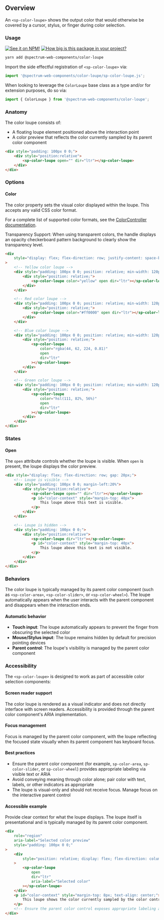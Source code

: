 ## Overview

An `<sp-color-loupe>` shows the output color that would otherwise be covered by a cursor, stylus, or finger during color selection.

### Usage

[![See it on NPM!](https://img.shields.io/npm/v/@spectrum-web-components/color-loupe?style=for-the-badge)](https://www.npmjs.com/package/@spectrum-web-components/color-loupe)
[![How big is this package in your project?](https://img.shields.io/bundlephobia/minzip/@spectrum-web-components/color-loupe?style=for-the-badge)](https://bundlephobia.com/result?p=@spectrum-web-components/color-loupe)

```bash
yarn add @spectrum-web-components/color-loupe
```

Import the side effectful registration of `<sp-color-loupe>` via:

```javascript
import '@spectrum-web-components/color-loupe/sp-color-loupe.js';
```

When looking to leverage the `ColorLoupe` base class as a type and/or for extension purposes, do so via:

```javascript
import { ColorLoupe } from '@spectrum-web-components/color-loupe';
```

### Anatomy

The color loupe consists of:

- A floating loupe element positioned above the interaction point
- A color preview that reflects the color currently sampled by its parent color component

```html
<div style="padding: 100px 0 0;">
    <div style="position:relative">
        <sp-color-loupe open="" dir="ltr"></sp-color-loupe>
    </div>
</div>
```

### Options

#### Color

The color property sets the visual color displayed within the loupe. This accepts any valid CSS color format.

For a complete list of supported color formats, see the [ColorController documentation](/tools/color-controller#supported-color-formats).

Transparency Support: When using transparent colors, the handle displays an opacity checkerboard pattern background to clearly show the transparency level.

```html
<div
    style="display: flex; flex-direction: row; justify-content: space-between; align-items: flex-start; width: 100%; max-width: 600px;"
>
    <!-- Yellow color loupe -->
    <div style="padding: 100px 0 0; position: relative; min-width: 120px;">
        <div style="position: relative;">
            <sp-color-loupe color="yellow" open dir="ltr"></sp-color-loupe>
        </div>
    </div>

    <!-- Red color loupe -->
    <div style="padding: 100px 0 0; position: relative; min-width: 120px;">
        <div style="position: relative;">
            <sp-color-loupe color="#ff0000" open dir="ltr"></sp-color-loupe>
        </div>
    </div>

    <!-- Blue color loupe -->
    <div style="padding: 100px 0 0; position: relative; min-width: 120px;">
        <div style="position: relative;">
            <sp-color-loupe
                color="rgba(44, 62, 224, 0.81)"
                open
                dir="ltr"
            ></sp-color-loupe>
        </div>
    </div>

    <!-- Green color loupe -->
    <div style="padding: 100px 0 0; position: relative; min-width: 120px;">
        <div style="position: relative;">
            <sp-color-loupe
                color="hsl(111, 82%, 56%)"
                open
                dir="ltr"
            ></sp-color-loupe>
        </div>
    </div>
</div>
```

### States

#### Open

The `open` attribute controls whether the loupe is visible. When `open` is present, the loupe displays the color preview.

```html
<div style="display: flex; flex-direction: row; gap: 20px;">
    <!-- Loupe is visible -->
    <div style="padding: 100px 0 0; margin-left:20%">
        <div style="position:relative">
            <sp-color-loupe open="" dir="ltr"></sp-color-loupe>
            <p id="color-context" style="margin-top: 40px">
                This loupe above this text is visible.
            </p>
        </div>
    </div>

    <!-- Loupe is hidden -->
    <div style="padding: 100px 0 0;">
        <div style="position:relative">
            <sp-color-loupe dir="ltr"></sp-color-loupe>
            <p id="color-context" style="margin-top: 40px">
                This loupe above this text is not visible.
            </p>
        </div>
    </div>
</div>
```

### Behaviors

The color loupe is typically managed by its parent color component (such as `<sp-color-area>`, `<sp-color-slider>`, or `<sp-color-wheel>`). The loupe automatically appears when the user interacts with the parent component and disappears when the interaction ends.

#### Automatic behavior

- **Touch input**: The loupe automatically appears to prevent the finger from obscuring the selected color
- **Mouse/Stylus input**: The loupe remains hidden by default for precision pointing devices
- **Parent control**: The loupe's visibility is managed by the parent color component

### Accessibility

The `<sp-color-loupe>` is designed to work as part of accessible color selection components:

#### Screen reader support

The color loupe is rendered as a visual indicator and does not directly interface with screen readers. Accessibility is provided through the parent color component's ARIA implementation.

#### Focus management

Focus is managed by the parent color component, with the loupe reflecting the focused state visually when its parent component has keyboard focus.

#### Best practices

- Ensure the parent color component (for example, `sp-color-area`, `sp-color-slider`, or `sp-color-wheel`) provides appropriate labeling via visible text or ARIA
- Avoid conveying meaning through color alone; pair color with text, labels, or other indicators as appropriate
- The loupe is visual-only and should not receive focus. Manage focus on the interactive parent control

#### Accessible example

Provide clear context for what the loupe displays. The loupe itself is presentational and is typically managed by its parent color component.

```html
<div
    role="region"
    aria-label="Selected color preview"
    style="padding: 100px 0 0;"
>
    <div
        style="position: relative; display: flex; flex-direction: column; align-items: center;"
    >
        <sp-color-loupe
            open
            dir="ltr"
            aria-label="Selected color"
        ></sp-color-loupe>
    </div>
    <p id="color-context" style="margin-top: 8px; text-align: center;">
        This loupe shows the color currently sampled by the color control.
    </p>
    <!-- Ensure the parent color control exposes appropriate labeling and ARIA attributes. -->
</div>
```

